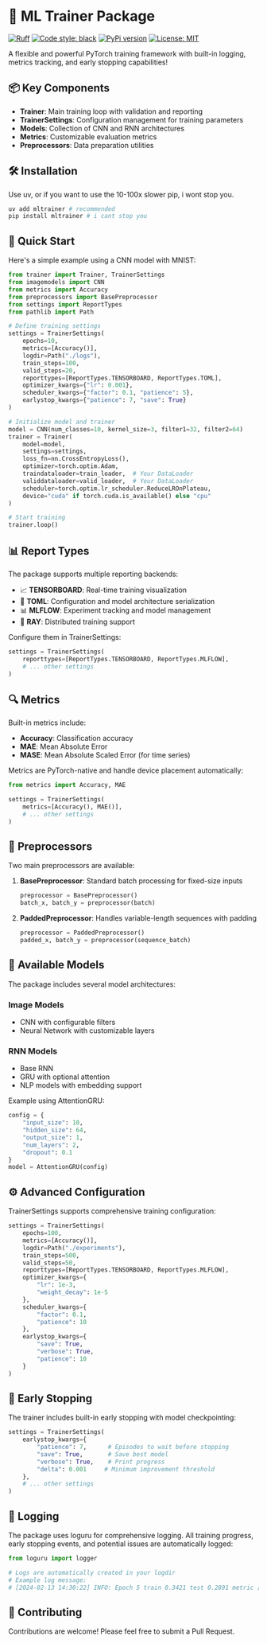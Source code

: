 # 🚀 ML Trainer Package
[![Ruff](https://img.shields.io/endpoint?url=https://raw.githubusercontent.com/charliermarsh/ruff/main/assets/badge/v2.json)](https://github.com/astral-sh/ruff)
[![Code style: black](https://img.shields.io/badge/code%20style-black-000000.svg)](https://github.com/psf/black)
[![PyPi version](https://badgen.net/pypi/v/mltrainer/)](https://pypi.org/project/mltrainer/)
[![License: MIT](https://img.shields.io/badge/License-MIT-yellow.svg)](https://opensource.org/licenses/MIT)

A flexible and powerful PyTorch training framework with built-in logging, metrics tracking, and early stopping capabilities! 

## 📦 Key Components

- **Trainer**: Main training loop with validation and reporting
- **TrainerSettings**: Configuration management for training parameters
- **Models**: Collection of CNN and RNN architectures
- **Metrics**: Customizable evaluation metrics
- **Preprocessors**: Data preparation utilities

## 🛠️ Installation
Use uv, or if you want to use the 10-100x slower pip, i wont stop you.
```bash
uv add mltrainer # recommended
pip install mltrainer # i cant stop you
```

## 🎯 Quick Start

Here's a simple example using a CNN model with MNIST:

```python
from trainer import Trainer, TrainerSettings
from imagemodels import CNN
from metrics import Accuracy
from preprocessors import BasePreprocessor
from settings import ReportTypes
from pathlib import Path

# Define training settings
settings = TrainerSettings(
    epochs=10,
    metrics=[Accuracy()],
    logdir=Path("./logs"),
    train_steps=100,
    valid_steps=20,
    reporttypes=[ReportTypes.TENSORBOARD, ReportTypes.TOML],
    optimizer_kwargs={"lr": 0.001},
    scheduler_kwargs={"factor": 0.1, "patience": 5},
    earlystop_kwargs={"patience": 7, "save": True}
)

# Initialize model and trainer
model = CNN(num_classes=10, kernel_size=3, filter1=32, filter2=64)
trainer = Trainer(
    model=model,
    settings=settings,
    loss_fn=nn.CrossEntropyLoss(),
    optimizer=torch.optim.Adam,
    traindataloader=train_loader,  # Your DataLoader
    validdataloader=valid_loader,  # Your DataLoader
    scheduler=torch.optim.lr_scheduler.ReduceLROnPlateau,
    device="cuda" if torch.cuda.is_available() else "cpu"
)

# Start training
trainer.loop()
```

## 📊 Report Types

The package supports multiple reporting backends:

- 📈 **TENSORBOARD**: Real-time training visualization
- 📝 **TOML**: Configuration and model architecture serialization
- 📊 **MLFLOW**: Experiment tracking and model management
- 🔄 **RAY**: Distributed training support

Configure them in TrainerSettings:
```python
settings = TrainerSettings(
    reporttypes=[ReportTypes.TENSORBOARD, ReportTypes.MLFLOW],
    # ... other settings
)
```

## 🔍 Metrics

Built-in metrics include:

- **Accuracy**: Classification accuracy
- **MAE**: Mean Absolute Error
- **MASE**: Mean Absolute Scaled Error (for time series)

Metrics are PyTorch-native and handle device placement automatically:

```python
from metrics import Accuracy, MAE

settings = TrainerSettings(
    metrics=[Accuracy(), MAE()],
    # ... other settings
)
```

## 🔄 Preprocessors

Two main preprocessors are available:

1. **BasePreprocessor**: Standard batch processing for fixed-size inputs
   ```python
   preprocessor = BasePreprocessor()
   batch_x, batch_y = preprocessor(batch)
   ```

2. **PaddedPreprocessor**: Handles variable-length sequences with padding
   ```python
   preprocessor = PaddedPreprocessor()
   padded_x, batch_y = preprocessor(sequence_batch)
   ```

## 🧠 Available Models

The package includes several model architectures:

### Image Models
- CNN with configurable filters
- Neural Network with customizable layers

### RNN Models
- Base RNN
- GRU with optional attention
- NLP models with embedding support

Example using AttentionGRU:
```python
config = {
    "input_size": 10,
    "hidden_size": 64,
    "output_size": 1,
    "num_layers": 2,
    "dropout": 0.1
}
model = AttentionGRU(config)
```

## ⚙️ Advanced Configuration

TrainerSettings supports comprehensive training configuration:

```python
settings = TrainerSettings(
    epochs=100,
    metrics=[Accuracy()],
    logdir=Path("./experiments"),
    train_steps=500,
    valid_steps=50,
    reporttypes=[ReportTypes.TENSORBOARD, ReportTypes.MLFLOW],
    optimizer_kwargs={
        "lr": 1e-3,
        "weight_decay": 1e-5
    },
    scheduler_kwargs={
        "factor": 0.1,
        "patience": 10
    },
    earlystop_kwargs={
        "save": True,
        "verbose": True,
        "patience": 10
    }
)
```

## 🔔 Early Stopping

The trainer includes built-in early stopping with model checkpointing:

```python
settings = TrainerSettings(
    earlystop_kwargs={
        "patience": 7,      # Episodes to wait before stopping
        "save": True,       # Save best model
        "verbose": True,    # Print progress
        "delta": 0.001     # Minimum improvement threshold
    },
    # ... other settings
)
```

## 📝 Logging

The package uses loguru for comprehensive logging. All training progress, early stopping events, and potential issues are automatically logged:

```python
from loguru import logger

# Logs are automatically created in your logdir
# Example log message:
# [2024-02-13 14:30:22] INFO: Epoch 5 train 0.3421 test 0.2891 metric [0.8934]
```

## 🤝 Contributing

Contributions are welcome! Please feel free to submit a Pull Request.
